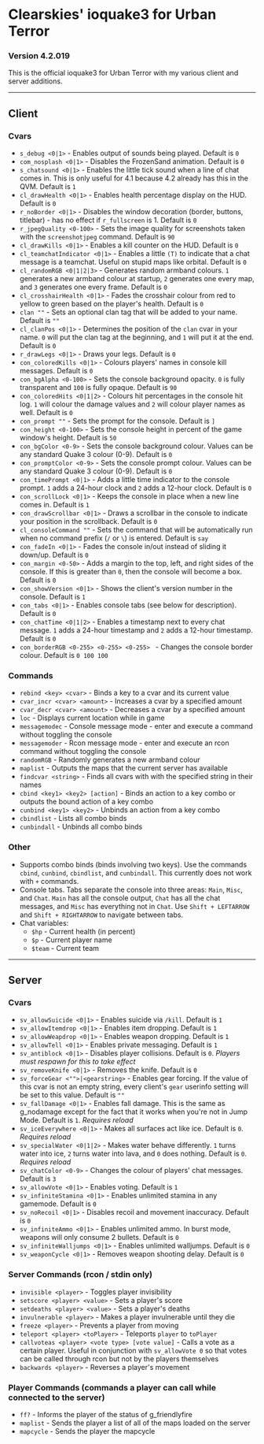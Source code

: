 Clearskies' ioquake3 for Urban Terror
=====================================
### Version 4.2.019 ###

This is the official ioquake3 for Urban Terror with my various client and server additions.

**********

Client
------

### Cvars ###
   + `s_debug <0|1>` - Enables output of sounds being played. Default is `0`
   + `com_nosplash <0|1>` - Disables the FrozenSand animation. Default is `0`
   + `s_chatsound <0|1>` - Enables the little tick sound when a line of chat comes in. This is only useful for 4.1 because 4.2 already has this in the QVM. Default is `1`
   + `cl_drawHealth <0|1>` - Enables health percentage display on the HUD. Default is `0`
   + `r_noBorder <0|1>` - Disables the window decoration (border, buttons, titlebar) - has no effect if `r_fullscreen` is 1. Default is `0`
   + `r_jpegQuality <0-100>` - Sets the image quality for screenshots taken with the `screenshotjpeg` command. Default is `90`
   + `cl_drawKills <0|1>` - Enables a kill counter on the HUD. Default is `0`
   + `cl_teamchatIndicator <0|1>` - Enables a little `(T)` to indicate that a chat message is a teamchat. Useful on stupid maps like orbital. Default is `0`
   + `cl_randomRGB <0|1|2|3>` - Generates random armband colours. `1` generates a new armband colour at startup, `2` generates one every map, and `3` generates one every frame. Default is `0`
   + `cl_crosshairHealth <0|1>` - Fades the crosshair colour from red to yellow to green based on the player's health. Default is `0`
   + `clan ""` - Sets an optional clan tag that will be added to your name. Default is `""`
   + `cl_clanPos <0|1>` - Determines the position of the `clan` cvar in your name. `0` will put the clan tag at the beginning, and `1` will put it at the end. Default is `0`
   + `r_drawLegs <0|1>` - Draws your legs. Default is `0`
   + `con_coloredKills <0|1>` - Colours players' names in console kill messages. Default is `0`
   + `con_bgAlpha <0-100>` - Sets the console background opacity. `0` is fully transparent and `100` is fully opaque. Default is `90`
   + `con_coloredHits <0|1|2>` - Colours hit percentages in the console hit log. `1` will colour the damage values and `2` will colour player names as well. Default is `0`
   + `con_prompt ""` - Sets the prompt for the console. Default is `]`
   + `con_height <0-100>` - Sets the console height in percent of the game window's height. Default is `50`
   + `con_bgColor <0-9>` - Sets the console background colour. Values can be any standard Quake 3 colour (0-9). Default is `0`
   + `con_promptColor <0-9>` - Sets the console prompt colour. Values can be any standard Quake 3 colour (0-9). Default is `0`
   + `con_timePrompt <0|1>` - Adds a little time indicator to the console prompt. `1` adds a 24-hour clock and `2` adds a 12-hour clock. Default is `0`
   + `con_scrollLock <0|1>` - Keeps the console in place when a new line comes in. Default is `1`
   + `con_drawScrollbar <0|1>` - Draws a scrollbar in the console to indicate your position in the scrollback. Default is `0`
   + `cl_consoleCommand ""` - Sets the command that will be automatically run when no command prefix (`/` or `\`) is entered. Default is `say`
   + `con_fadeIn <0|1>` - Fades the console in/out instead of sliding it down/up. Default is `0`
   + `con_margin <0-50>` - Adds a margin to the top, left, and right sides of the console. If this is greater than `0`, then the console will become a box. Default is `0`
   + `con_showVersion <0|1>` - Shows the client's version number in the console. Default is `1`
   + `con_tabs <0|1>` - Enables console tabs (see below for description). Default is `0`
   + `con_chatTime <0|1|2>` - Enables a timestamp next to every chat message. `1` adds a 24-hour timestamp and `2` adds a 12-hour timestamp. Default is `0`
   + `con_borderRGB <0-255> <0-255> <0-255> ` - Changes the console border colour. Default is `0 100 100`

### Commands ###
   + `rebind <key> <cvar>` - Binds a key to a cvar and its current value
   + `cvar_incr <cvar> <amount>` - Increases a cvar by a specified amount
   + `cvar_decr <cvar> <amount>` - Decreases a cvar by a specified amount
   + `loc` - Displays current location while in game
   + `messagemodec` - Console message mode - enter and execute a command without toggling the console
   + `messagemoder` - Rcon message mode - enter and execute an rcon command without toggling the console
   + `randomRGB` - Randomly generates a new armband colour
   + `maplist` - Outputs the maps that the current server has available
   + `findcvar <string>` - Finds all cvars with with the specified string in their names
   + `cbind <key1> <key2> [action]` - Binds an action to a key combo or outputs the bound action of a key combo
   + `cunbind <key1> <key2>` - Unbinds an action from a key combo
   + `cbindlist` - Lists all combo binds
   + `cunbindall` - Unbinds all combo binds

### Other ###
   + Supports combo binds (binds involving two keys). Use the commands `cbind`, `cunbind`, `cbindlist`, and `cunbindall`. This currently does not work with `+` commands.
   + Console tabs. Tabs separate the console into three areas: `Main`, `Misc`, and `Chat`. `Main` has all the console output, `Chat` has all the chat messages, and `Misc` has everything not in `Chat`. Use `Shift + LEFTARROW` and `Shift + RIGHTARROW` to navigate between tabs.
   + Chat variables:
      + `$hp` - Current health (in percent)
      + `$p` - Current player name
      + `$team` - Current team

**********

Server
------
### Cvars ###
   + `sv_allowSuicide <0|1>` - Enables suicide via `/kill`. Default is `1`
   + `sv_allowItemdrop <0|1>` - Enables item dropping. Default is `1`
   + `sv_allowWeapdrop <0|1>` - Enables weapon dropping. Default is `1`
   + `sv_allowTell <0|1>` - Enables private messaging. Default is `1`
   + `sv_antiblock <0|1>` - Disables player collisions. Default is `0`. *Players must respawn for this to take effect*
   + `sv_removeKnife <0|1>` - Removes the knife. Default is `0`
   + `sv_forceGear <"">|<gearstring>` - Enables gear forcing. If the value of this cvar is not an empty string, every client's `gear` userinfo setting will be set to this value. Default is `""`
   + `sv_fallDamage <0|1>` - Enables fall damage. This is the same as g_nodamage except for the fact that it works when you're not in Jump Mode. Default is `1`. *Requires reload*
   + `sv_iceEverywhere <0|1>` - Makes all surfaces act like ice. Default is `0`. *Requires reload*
   + `sv_specialWater <0|1|2>` - Makes water behave differently. `1` turns water into ice, `2` turns water into lava, and `0` does nothing. Default is `0`. *Requires reload*
   + `sv_chatColor <0-9>` - Changes the colour of players' chat messages. Default is `3`
   + `sv_allowVote <0|1>` - Enables voting. Default is `1`
   + `sv_infiniteStamina <0|1>` - Enables unlimited stamina in any gamemode. Default is `0`
   + `sv_noRecoil <0|1>` - Disables recoil and movement inaccuracy. Default is `0`
   + `sv_infiniteAmmo <0|1>` - Enables unlimited ammo. In burst mode, weapons will only consume 2 bullets. Default is `0`
   + `sv_infiniteWalljumps <0|1>` - Enables unlimited walljumps. Default is `0`
   + `sv_weaponCycle <0|1>` - Removes weapon shooting delay. Default is `0`

### Server Commands (rcon / stdin only) ###
   + `invisible <player>` - Toggles player invisibility
   + `setscore <player> <value>` - Sets a player's score
   + `setdeaths <player> <value>` - Sets a player's deaths
   + `invulnerable <player>` - Makes a player invulnerable until they die
   + `freeze <player>` - Prevents a player from moving
   + `teleport <player> <toPlayer>` - Teleports `player` to `toPlayer`
   + `callvoteas <player> <vote type> [vote value]` - Calls a vote as a certain player. Useful in conjunction with `sv_allowVote 0` so that votes can be called through rcon but not by the players themselves
   + `backwards <player>` - Reverses a player's movement

### Player Commands (commands a player can call while connected to the server) ###
   + `ff?` - Informs the player of the status of g_friendlyfire
   + `maplist` - Sends the player a list of all of the maps loaded on the server
   + `mapcycle` - Sends the player the mapcycle
